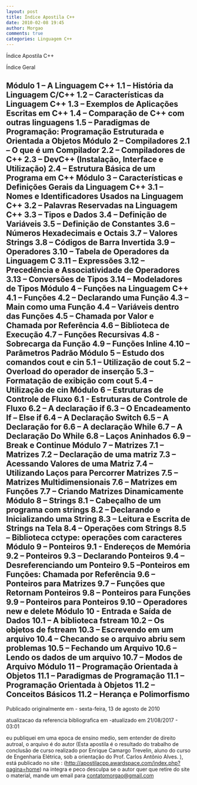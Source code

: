 ```yaml
---
layout: post
title: Índice Apostila C++
date: 2010-02-08 19:45
author: Morgao
comments: true
categories: Linguagem C++
---
```


Índice Apostila C++

Índice Geral


Módulo 1 – A Linguagem C++
1.1 – História da Linguagem C/C++
1.2 – Características da Linguagem C++
1.3 – Exemplos de Aplicações Escritas em C++
1.4 – Comparação de C++ com outras linguagens
1.5 – Paradigmas de Programação: Programação Estruturada e Orientada a Objetos
Módulo 2 – Compiladores
2.1 – O que é um Compilador
2.2 – Compiladores de C++
2.3 – DevC++ (Instalação, Interface e Utilização)
2.4 – Estrutura Básica de um Programa em C++
Módulo 3 – Características e Definições Gerais da Linguagem C++
3.1 – Nomes e Identificadores Usados na Linguagem C++
3.2 – Palavras Reservadas na Linguagem C++
3.3 – Tipos e Dados
3.4 – Definição de Variáveis
3.5 – Definição de Constantes
3.6 – Números Hexadecimais e Octais
3.7 – Valores Strings
3.8 – Códigos de Barra Invertida
3.9 – Operadores
3.10 – Tabela de Operadores da Linguagem C
3.11 – Expressões
3.12 – Precedência e Associatividade de Operadores
3.13 – Conversões de Tipos
3.14 – Modeladores de Tipos
Módulo 4 – Funções na Linguagem C++
4.1 – Funções
4.2 – Declarando uma Função
4.3 – Main como uma Função
4.4 – Variáveis dentro das Funções
4.5 – Chamada por Valor e Chamada por Referência
4.6 – Biblioteca de Execução
4.7 – Funções Recursivas
4.8 - Sobrecarga da Função
4.9 – Funções Inline
4.10 – Parâmetros Padrão
Módulo 5 – Estudo dos comandos cout e cin
5.1 – Utilização de cout
5.2 – Overload do operador de inserção
5.3 – Formatação de exibição com cout
5.4 – Utilização de cin
Módulo 6 – Estruturas de Controle de Fluxo
6.1 - Estruturas de Controle de Fluxo
6.2 – A declaração if
6.3 – O Encadeamento If – Else if
6.4 – A Declaração Switch
6.5 – A Declaração for
6.6 – A declaração While
6.7 – A Declaração Do While
6.8 – Laços Aninhados
6.9 – Break e Continue
Módulo 7 – Matrizes
7.1 – Matrizes
7.2 – Declaração de uma matriz
7.3 – Acessando Valores de uma Matriz
7.4 – Utilizando Laços para Percorrer Matrizes
7.5 – Matrizes Multidimensionais
7.6 – Matrizes em Funções
7.7 – Criando Matrizes Dinamicamente
Módulo 8 – Strings
8.1 – Cabeçalho de um programa com strings
8.2 – Declarando e Inicializando uma String
8.3 – Leitura e Escrita de Strings na Tela
8.4 – Operações com Strings
8.5 – Biblioteca cctype: operações com caracteres
Módulo 9 – Ponteiros
9.1 - Endereços de Memória
9.2 – Ponteiros
9.3 – Declarando Ponteiros
9.4 – Desreferenciando um Ponteiro
9.5 –Ponteiros em Funções: Chamada por Referência
9.6 – Ponteiros para Matrizes
9.7 – Funções que Retornam Ponteiros
9.8 – Ponteiros para Funções
9.9 – Ponteiros para Ponteiros
9.10 – Operadores new e delete
Módulo 10 - Entrada e Saída de Dados
10.1 – A biblioteca fstream
10.2 – Os objetos de fstream
10.3 – Escrevendo em um arquivo
10.4 – Checando se o arquivo abriu sem problemas
10.5 – Fechando um Arquivo
10.6 – Lendo os dados de um arquivo
10.7 – Modos de Arquivo
Módulo 11 – Programação Orientada à Objetos
11.1 – Paradigmas de Programação
11.1 – Programação Orientada à Objetos
11.2 – Conceitos Básicos
11.2 – Herança e Polimorfismo
-------------------------------------------------------------------------------------------------------------

Publicado originalmente em - sexta-feira, 13 de agosto de 2010

atualizacao da referencia bibliografica em -atualizado em 21/08/2017 - 03:01

eu publiquei em uma epoca de ensino medio, sem entender de direito autroal, o arquivo é do autor (Esta apostila é o resultado do trabalho de conclusão de curso realizado por Enrique Camargo Trevelin, aluno do curso de Engenharia Elétrica, sob a orientação do Prof. Carlos Antônio Alves. ), está publicado no site : (http://apostilacpp.awardspace.com/index.php?pagina=home) na integra e peco desculpa se o autor quer que retire do site o material, mande um email para
contatomorgao@gmail.com 